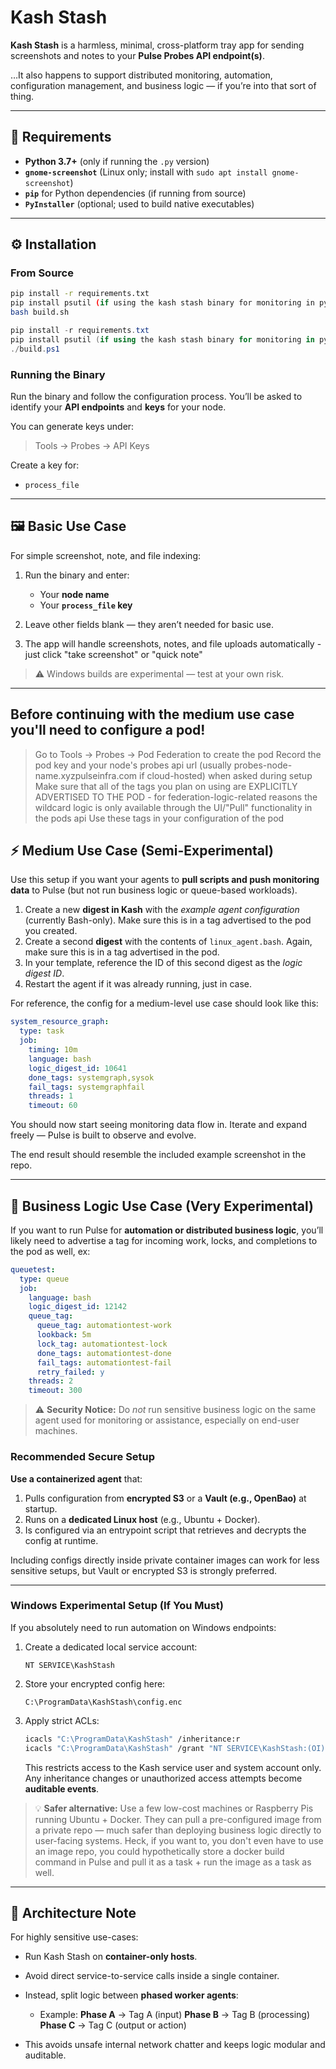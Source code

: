 # Kash Stash

**Kash Stash** is a harmless, minimal, cross-platform tray app for sending screenshots and notes to your **Pulse Probes API endpoint(s)**.

…It also happens to support distributed monitoring, automation, configuration management, and business logic — if you’re into that sort of thing.

---

## 🧩 Requirements

* **Python 3.7+** (only if running the `.py` version)
* **`gnome-screenshot`** (Linux only; install with `sudo apt install gnome-screenshot`)
* **`pip`** for Python dependencies (if running from source)
* **`PyInstaller`** (optional; used to build native executables)

---

## ⚙️ Installation

### From Source

```bash
pip install -r requirements.txt
pip install psutil (if using the kash stash binary for monitoring in python scripts on this host)
bash build.sh
```
```powershell
pip install -r requirements.txt
pip install psutil (if using the kash stash binary for monitoring in python scripts on this host)
./build.ps1
```

### Running the Binary

Run the binary and follow the configuration process.
You’ll be asked to identify your **API endpoints** and **keys** for your node.

You can generate keys under:

> Tools → Probes → API Keys

Create a key for:

* `process_file`

---

## 🖼️ Basic Use Case

For simple screenshot, note, and file indexing:

1. Run the binary and enter:

   * Your **node name**
   * Your **`process_file` key**
2. Leave other fields blank — they aren’t needed for basic use.
3. The app will handle screenshots, notes, and file uploads automatically - just click "take screenshot" or "quick note"

> ⚠️ Windows builds are experimental — test at your own risk.

---

## Before continuing with the medium use case you'll need to configure a pod!
> Go to Tools -> Probes -> Pod Federation to create the pod
> Record the pod key and your node's probes api url (usually probes-node-name.xyzpulseinfra.com if cloud-hosted) when asked during setup
> Make sure that all of the tags you plan on using are EXPLICITLY ADVERTISED TO THE POD - for federation-logic-related reasons the wildcard logic is only available through the UI/"Pull" functionality in the pods api
> Use these tags in your configuration of the pod

## ⚡ Medium Use Case (Semi-Experimental)

Use this setup if you want your agents to **pull scripts and push monitoring data** to Pulse (but not run business logic or queue-based workloads).

1. Create a new **digest in Kash** with the *example agent configuration* (currently Bash-only). Make sure this is in a tag advertised to the pod you created.
2. Create a second **digest** with the contents of `linux_agent.bash`. Again, make sure this is in a tag advertised in the pod.
3. In your template, reference the ID of this second digest as the *logic digest ID*.
4. Restart the agent if it was already running, just in case.

For reference, the config for a medium-level use case should look like this:

```yaml
system_resource_graph:
  type: task
  job:
    timing: 10m
    language: bash
    logic_digest_id: 10641
    done_tags: systemgraph,sysok
    fail_tags: systemgraphfail
    threads: 1
    timeout: 60
```

You should now start seeing monitoring data flow in.
Iterate and expand freely — Pulse is built to observe and evolve.

The end result should resemble the included example screenshot in the repo.

---

## 🧠 Business Logic Use Case (Very Experimental)

If you want to run Pulse for **automation or distributed business logic**, you’ll likely need to advertise a tag for incoming work, locks, and completions to the pod as well, ex:
```yaml
queuetest:
  type: queue
  job:
    language: bash
    logic_digest_id: 12142
    queue_tag:
      queue_tag: automationtest-work
      lookback: 5m
      lock_tag: automationtest-lock
      done_tags: automationtest-done
      fail_tags: automationtest-fail
      retry_failed: y
    threads: 2
    timeout: 300
```

> ⚠️ **Security Notice:**
> Do *not* run sensitive business logic on the same agent used for monitoring or assistance, especially on end-user machines.

### Recommended Secure Setup

**Use a containerized agent** that:

1. Pulls configuration from **encrypted S3** or a **Vault (e.g., OpenBao)** at startup.
2. Runs on a **dedicated Linux host** (e.g., Ubuntu + Docker).
3. Is configured via an entrypoint script that retrieves and decrypts the config at runtime.

Including configs directly inside private container images can work for less sensitive setups, but Vault or encrypted S3 is strongly preferred.

---

### Windows Experimental Setup (If You Must)

If you absolutely need to run automation on Windows endpoints:

1. Create a dedicated local service account:

   ```
   NT SERVICE\KashStash
   ```
2. Store your encrypted config here:

   ```
   C:\ProgramData\KashStash\config.enc
   ```
3. Apply strict ACLs:

   ```bash
   icacls "C:\ProgramData\KashStash" /inheritance:r
   icacls "C:\ProgramData\KashStash" /grant "NT SERVICE\KashStash:(OI)(CI)F" "SYSTEM:(OI)(CI)F"
   ```

   This restricts access to the Kash service user and system account only.
   Any inheritance changes or unauthorized access attempts become **auditable events**.

> 💡 **Safer alternative:** Use a few low-cost machines or Raspberry Pis running Ubuntu + Docker.
> They can pull a pre-configured image from a private repo — much safer than deploying business logic directly to user-facing systems.
> Heck, if you want to, you don't even have to use an image repo, you could hypothetically store a docker build command in Pulse and pull it as a task + run the image as a task as well.

---

## 🧱 Architecture Note

For highly sensitive use-cases:

* Run Kash Stash on **container-only hosts**.
* Avoid direct service-to-service calls inside a single container.
* Instead, split logic between **phased worker agents**:

  * Example:
    **Phase A** → Tag A (input)
    **Phase B** → Tag B (processing)
    **Phase C** → Tag C (output or action)
* This avoids unsafe internal network chatter and keeps logic modular and auditable.
